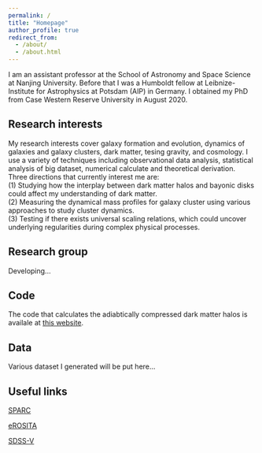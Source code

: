 ```yaml
---
permalink: /
title: "Homepage"
author_profile: true
redirect_from: 
  - /about/
  - /about.html
---
```



I am an assistant professor at the School of Astronomy and Space Science at Nanjing University. Before that I was a Humboldt fellow at Leibnize-Institute for Astrophysics at Potsdam (AIP) in Germany. I obtained my PhD from Case Western Reserve University in August 2020.

Research interests
------
My research interests cover galaxy formation and evolution, dynamics of galaxies and galaxy clusters, dark matter, tesing gravity, and cosmology. I use a variety of techniques including observational data analysis, statistical analysis of big dataset, numerical calculate and theoretical derivation. Three directions that currently interest me are:  
(1) Studying how the interplay between dark matter halos and bayonic disks could affect my understanding of dark matter.  
(2) Measuring the dynamical mass profiles for galaxy cluster using various approaches to study cluster dynamics.  
(3) Testing if there exists universal scaling relations, which could uncover underlying regularities during complex physical processes.  

Research group
------
Developing...

Code
------
The code that calculates the adiabtically compressed dark matter halos is availale at [this website](https://github.com/PengfeiLi0606/compress).

Data
------
Various dataset I generated will be put here...


Useful links
------
[SPARC](http://astroweb.case.edu/SPARC/)

[eROSITA](https://erosita.mpe.mpg.de/dr1/)

[SDSS-V](https://www.sdss.org/dr18/bhm/)
